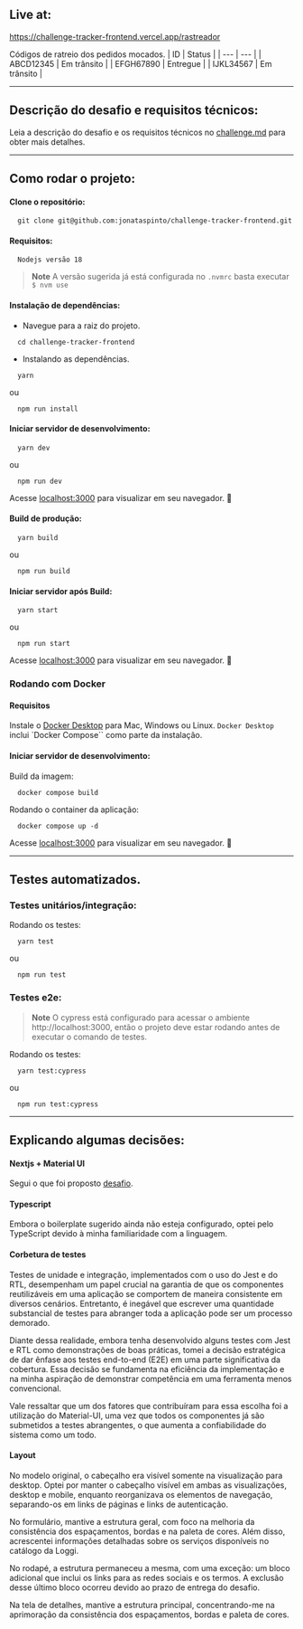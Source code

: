 ## Live at:

https://challenge-tracker-frontend.vercel.app/rastreador

Códigos de ratreio dos pedidos mocados.
| ID | Status |
| --- | --- |
| ABCD12345 | Em trânsito |
| EFGH67890 | Entregue |
| IJKL34567 | Em trânsito |

---

## Descrição do desafio e requisitos técnicos:

Leia a descrição do desafio e os requisitos técnicos no [challenge.md](challenge.md) para obter mais detalhes.

---

## Como rodar o projeto:

#### Clone o repositório:

```shell
  git clone git@github.com:jonataspinto/challenge-tracker-frontend.git
```

#### Requisitos:

```
  Nodejs versão 18
```

> **Note**
> A versão sugerida já está configurada no `.nvmrc` basta executar `$ nvm use`

#### Instalação de dependências:

- Navegue para a raiz do projeto.

```shell
  cd challenge-tracker-frontend
```

- Instalando as dependências.

```shell
  yarn
```

ou

```shell
  npm run install
```

#### Iniciar servidor de desenvolvimento:

```shell
  yarn dev
```

ou

```shell
  npm run dev
```

Acesse [localhost:3000](http://localhost:3000) para visualizar em seu navegador. :tada:

#### Build de produção:

```shell
  yarn build
```

ou

```shell
  npm run build
```

#### Iniciar servidor após Build:

```shell
  yarn start
```

ou

```shell
  npm run start
```

Acesse [localhost:3000](http://localhost:3000) para visualizar em seu navegador. :tada:

### Rodando com Docker

#### Requisitos

Instale o [Docker Desktop](https://docs.docker.com/get-docker/) para Mac, Windows ou Linux. `Docker Desktop` inclui `Docker Compose`` como parte da instalação.

#### Iniciar servidor de desenvolvimento:

Build da imagem:

```shell
  docker compose build
```

Rodando o container da aplicação:

```shell
  docker compose up -d
```

Acesse [localhost:3000](http://localhost:3000) para visualizar em seu navegador. :tada:

---

## Testes automatizados.

### Testes unitários/integração:

Rodando os testes:

```sell
  yarn test
```

ou

```shell
  npm run test
```

### Testes e2e:

> **Note**
> O cypress está configurado para acessar o ambiente http://localhost:3000, então o projeto deve estar rodando antes de executar o comando de testes.

Rodando os testes:

```sell
  yarn test:cypress
```

ou

```shell
  npm run test:cypress
```

---

## Explicando algumas decisões:

#### Nextjs + Material UI

Segui o que foi proposto [desafio](challenge.md).

#### Typescript

Embora o boilerplate sugerido ainda não esteja configurado, optei pelo TypeScript devido à minha familiaridade com a linguagem.

#### Corbetura de testes

Testes de unidade e integração, implementados com o uso do Jest e do RTL, desempenham um papel crucial na garantia de que os componentes reutilizáveis em uma aplicação se comportem de maneira consistente em diversos cenários. Entretanto, é inegável que escrever uma quantidade substancial de testes para abranger toda a aplicação pode ser um processo demorado.

Diante dessa realidade, embora tenha desenvolvido alguns testes com Jest e RTL como demonstrações de boas práticas, tomei a decisão estratégica de dar ênfase aos testes end-to-end (E2E) em uma parte significativa da cobertura. Essa decisão se fundamenta na eficiência da implementação e na minha aspiração de demonstrar competência em uma ferramenta menos convencional.

Vale ressaltar que um dos fatores que contribuíram para essa escolha foi a utilização do Material-UI, uma vez que todos os componentes já são submetidos a testes abrangentes, o que aumenta a confiabilidade do sistema como um todo.

#### Layout

No modelo original, o cabeçalho era visível somente na visualização para desktop. Optei por manter o cabeçalho visível em ambas as visualizações, desktop e mobile, enquanto reorganizava os elementos de navegação, separando-os em links de páginas e links de autenticação.

No formulário, mantive a estrutura geral, com foco na melhoria da consistência dos espaçamentos, bordas e na paleta de cores. Além disso, acrescentei informações detalhadas sobre os serviços disponíveis no catálogo da Loggi.

No rodapé, a estrutura permaneceu a mesma, com uma exceção: um bloco adicional que inclui os links para as redes sociais e os termos. A exclusão desse último bloco ocorreu devido ao prazo de entrega do desafio.

Na tela de detalhes, mantive a estrutura principal, concentrando-me na aprimoração da consistência dos espaçamentos, bordas e paleta de cores.
